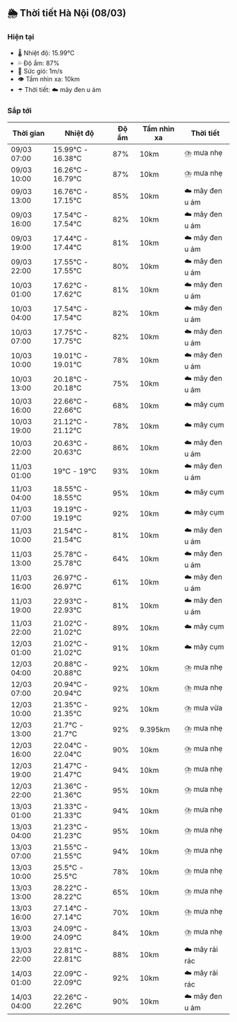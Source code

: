 ## 🌦️ Thời tiết Hà Nội (08/03)

### Hiện tại

- 🌡️ Nhiệt độ: 15.99℃
- 💦 Độ ẩm: 87%
- 💨 Sức gió: 1m/s
- 👁️ Tầm nhìn xa: 10km
- ☂️ Thời tiết: ☁️ mây đen u ám

### Sắp tới

| Thời gian | Nhiệt độ | Độ ẩm | Tầm nhìn xa | Thời tiết |
| --- | --- | --- | --- | --- |
| 09/03 07:00 | 15.99℃ - 16.38℃ | 87% | 10km | ⛈️ mưa nhẹ |
| 09/03 10:00 | 16.26℃ - 16.79℃ | 87% | 10km | ⛈️ mưa nhẹ |
| 09/03 13:00 | 16.76℃ - 17.15℃ | 85% | 10km | ☁️ mây đen u ám |
| 09/03 16:00 | 17.54℃ - 17.54℃ | 82% | 10km | ☁️ mây đen u ám |
| 09/03 19:00 | 17.44℃ - 17.44℃ | 81% | 10km | ☁️ mây đen u ám |
| 09/03 22:00 | 17.55℃ - 17.55℃ | 80% | 10km | ☁️ mây đen u ám |
| 10/03 01:00 | 17.62℃ - 17.62℃ | 81% | 10km | ☁️ mây đen u ám |
| 10/03 04:00 | 17.54℃ - 17.54℃ | 82% | 10km | ☁️ mây đen u ám |
| 10/03 07:00 | 17.75℃ - 17.75℃ | 82% | 10km | ☁️ mây đen u ám |
| 10/03 10:00 | 19.01℃ - 19.01℃ | 78% | 10km | ☁️ mây đen u ám |
| 10/03 13:00 | 20.18℃ - 20.18℃ | 75% | 10km | ☁️ mây đen u ám |
| 10/03 16:00 | 22.66℃ - 22.66℃ | 68% | 10km | ☁️ mây cụm |
| 10/03 19:00 | 21.12℃ - 21.12℃ | 78% | 10km | ☁️ mây cụm |
| 10/03 22:00 | 20.63℃ - 20.63℃ | 86% | 10km | ☁️ mây đen u ám |
| 11/03 01:00 | 19℃ - 19℃ | 93% | 10km | ☁️ mây đen u ám |
| 11/03 04:00 | 18.55℃ - 18.55℃ | 95% | 10km | ☁️ mây cụm |
| 11/03 07:00 | 19.19℃ - 19.19℃ | 92% | 10km | ☁️ mây cụm |
| 11/03 10:00 | 21.54℃ - 21.54℃ | 81% | 10km | ☁️ mây đen u ám |
| 11/03 13:00 | 25.78℃ - 25.78℃ | 64% | 10km | ☁️ mây đen u ám |
| 11/03 16:00 | 26.97℃ - 26.97℃ | 61% | 10km | ☁️ mây đen u ám |
| 11/03 19:00 | 22.93℃ - 22.93℃ | 81% | 10km | ☁️ mây đen u ám |
| 11/03 22:00 | 21.02℃ - 21.02℃ | 89% | 10km | ☁️ mây cụm |
| 12/03 01:00 | 21.02℃ - 21.02℃ | 91% | 10km | ☁️ mây cụm |
| 12/03 04:00 | 20.88℃ - 20.88℃ | 92% | 10km | ⛈️ mưa nhẹ |
| 12/03 07:00 | 20.94℃ - 20.94℃ | 92% | 10km | ⛈️ mưa nhẹ |
| 12/03 10:00 | 21.35℃ - 21.35℃ | 92% | 10km | ⛈️ mưa vừa |
| 12/03 13:00 | 21.7℃ - 21.7℃ | 92% | 9.395km | ⛈️ mưa nhẹ |
| 12/03 16:00 | 22.04℃ - 22.04℃ | 90% | 10km | ⛈️ mưa nhẹ |
| 12/03 19:00 | 21.47℃ - 21.47℃ | 94% | 10km | ⛈️ mưa nhẹ |
| 12/03 22:00 | 21.36℃ - 21.36℃ | 95% | 10km | ⛈️ mưa nhẹ |
| 13/03 01:00 | 21.33℃ - 21.33℃ | 94% | 10km | ⛈️ mưa nhẹ |
| 13/03 04:00 | 21.23℃ - 21.23℃ | 95% | 10km | ⛈️ mưa nhẹ |
| 13/03 07:00 | 21.55℃ - 21.55℃ | 94% | 10km | ⛈️ mưa nhẹ |
| 13/03 10:00 | 25.5℃ - 25.5℃ | 78% | 10km | ⛈️ mưa nhẹ |
| 13/03 13:00 | 28.22℃ - 28.22℃ | 65% | 10km | ⛈️ mưa nhẹ |
| 13/03 16:00 | 27.14℃ - 27.14℃ | 70% | 10km | ⛈️ mưa nhẹ |
| 13/03 19:00 | 24.09℃ - 24.09℃ | 84% | 10km | ⛈️ mưa nhẹ |
| 13/03 22:00 | 22.81℃ - 22.81℃ | 88% | 10km | ☁️ mây rải rác |
| 14/03 01:00 | 22.09℃ - 22.09℃ | 92% | 10km | ☁️ mây rải rác |
| 14/03 04:00 | 22.26℃ - 22.26℃ | 90% | 10km | ☁️ mây đen u ám |
